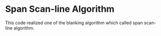 # Span Scan-line Algorithm  
This code realized one of the blanking algorithm which called span scan-line algorithm. 